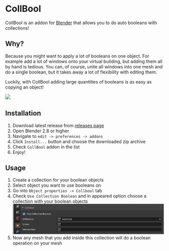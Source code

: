 # CollBool
CollBool is an addon for [Blender](blender.org) that allows you to do auto booleans with collections!

## Why?

Because you might want to apply a lot of booleans on one object. For example add a lot of windows onto your virtual building, but adding them all by hand is tedious. You can, of course, unite all windows into one mesh and do a single boolean, but it takes away a lot of flexibility with editing them.

Luckily, with CollBool adding large quantities of booleans is as easy as copying an object!

![](./imgs/demo.gif)

## Installation

1. Download latest release from [releases page](https://github.com/cmd410/CollBool/releases)
2. Open Blender 2.8 or higher
3. Navigate to `edit -> preferences -> addons`
4. Click `Install...` button and choose the downloaded zip archive
5. Check `CollBool` addon in the list
6. Enjoy!

## Usage

1. Create a collection for your boolean objects
2. Select object you want to use booleans on
3. Go into `Object properties -> Collbool` tab
4. Check `Use Collection Boolean` and in appeared option choose a collection with your boolean objects ![](./imgs/where.png)
5. Now any mesh that you add inside this collection will do a boolean operation on your mesh